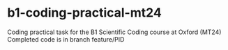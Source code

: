# b1-coding-practical-mt24
Coding practical task for the B1 Scientific Coding course at Oxford (MT24)
Completed code is in branch feature/PID